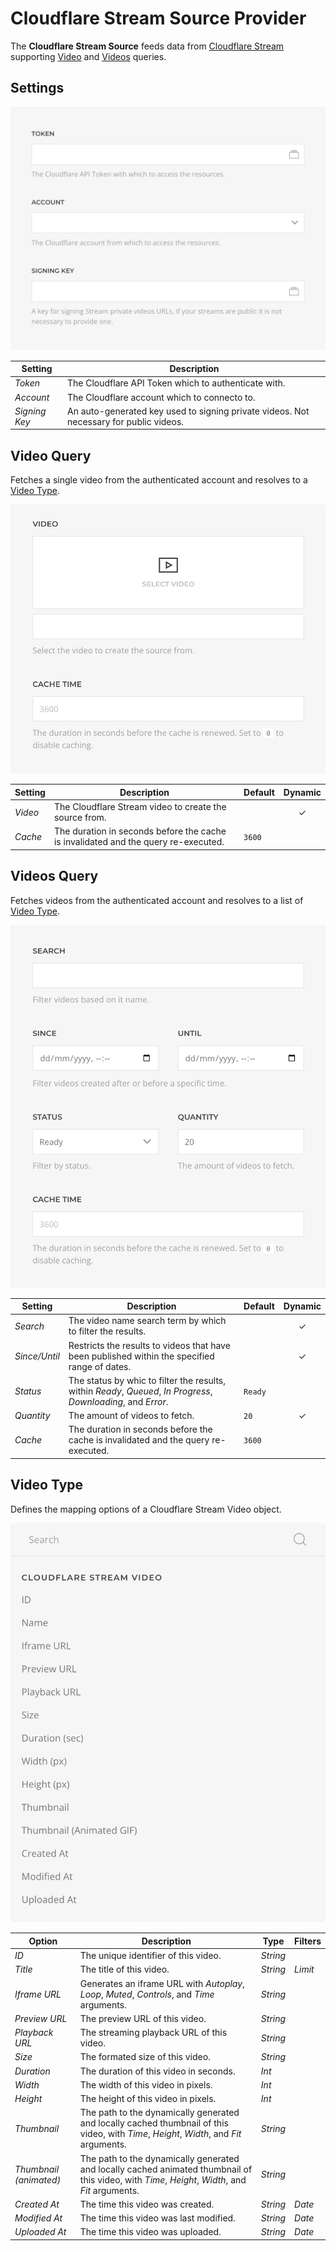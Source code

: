 # Cloudflare Stream Source Provider

<div class="tm-resource-icon">
    <!--@include: @essentials-for-yootheme-pro/assets/brands/cloudflare.svg-->
</div>

The **Cloudflare Stream Source** feeds data from [Cloudflare Stream](https://www.cloudflare.com/products/cloudflare-stream/) supporting [Video](#video-query) and [Videos](#videos-query) queries.

## Settings

<!--@include: ./_partials/common-provider-settings.md-->

![Cloudflare Stream Source Configuration](./assets/cf-stream-config.webp)

| Setting       | Description                                                                            |
| ------------- | -------------------------------------------------------------------------------------- |
| _Token_       | The Cloudflare API Token which to authenticate with.                                   |
| _Account_     | The Cloudflare account which to connecto to.                                           |
| _Signing Key_ | An auto-generated key used to signing private videos. Not necessary for public videos. |

## Video Query

Fetches a single video from the authenticated account and resolves to a [Video Type](#video-type).

![Cloudflare Stream Video Query](./assets/cf-stream-query-video.webp)

| Setting | Description                                                                        | Default | Dynamic  |
| ------- | ---------------------------------------------------------------------------------- | ------- | :------: |
| _Video_ | The Cloudflare Stream video to create the source from.                             |         | &#x2713; |
| _Cache_ | The duration in seconds before the cache is invalidated and the query re-executed. | `3600`  |

## Videos Query

Fetches videos from the authenticated account and resolves to a list of [Video Type](#video-type).

![Cloudflare Stream Videos Query](./assets/cf-stream-query-videos.webp)

| Setting       | Description                                                                                                    | Default | Dynamic  |
| ------------- | -------------------------------------------------------------------------------------------------------------- | ------- | :------: |
| _Search_      | The video name search term by which to filter the results.                                                     |         | &#x2713; |
| _Since/Until_ | Restricts the results to videos that have been published within the specified range of dates.                  |         | &#x2713; |
| _Status_      | The status by whic to filter the results, within _Ready_, _Queued_, _In Progress_, _Downloading_, and _Error_. | `Ready` |
| _Quantity_    | The amount of videos to fetch.                                                                                 | `20`    | &#x2713; |
| _Cache_       | The duration in seconds before the cache is invalidated and the query re-executed.                             | `3600`  |

## Video Type

Defines the mapping options of a Cloudflare Stream Video object.

![Cloudflare Stream Video Mapping](./assets/cf-stream-type-video.webp)

| Option                 | Description                                                                                                                                     | Type     | Filters |
| ---------------------- | ----------------------------------------------------------------------------------------------------------------------------------------------- | -------- | ------- |
| _ID_                   | The unique identifier of this video.                                                                                                            | _String_ |
| _Title_                | The title of this video.                                                                                                                        | _String_ | _Limit_ |
| _Iframe URL_           | Generates an iframe URL with _Autoplay_, _Loop_, _Muted_, _Controls_, and _Time_ arguments.                                                     | _String_ |
| _Preview URL_          | The preview URL of this video.                                                                                                                  | _String_ |
| _Playback URL_         | The streaming playback URL of this video.                                                                                                       | _String_ |
| _Size_                 | The formated size of this video.                                                                                                                | _String_ |
| _Duration_             | The duration of this video in seconds.                                                                                                          | _Int_    |
| _Width_                | The width of this video in pixels.                                                                                                              | _Int_    |
| _Height_               | The height of this video in pixels.                                                                                                             | _Int_    |
| _Thumbnail_            | The path to the dynamically generated and locally cached thumbnail of this video, with _Time_, _Height_, _Width_, and _Fit_ arguments.          | _String_ |
| _Thumbnail (animated)_ | The path to the dynamically generated and locally cached animated thumbnail of this video, with _Time_, _Height_, _Width_, and _Fit_ arguments. | _String_ |
| _Created At_           | The time this video was created.                                                                                                                | _String_ | _Date_  |
| _Modified At_          | The time this video was last modified.                                                                                                          | _String_ | _Date_  |
| _Uploaded At_          | The time this video was uploaded.                                                                                                               | _String_ | _Date_  |
